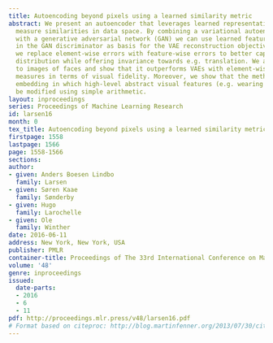 ```yaml
---
title: Autoencoding beyond pixels using a learned similarity metric
abstract: We present an autoencoder that leverages learned representations to better
  measure similarities in data space. By combining a variational autoencoder (VAE)
  with a generative adversarial network (GAN) we can use learned feature representations
  in the GAN discriminator as basis for the VAE reconstruction objective. Thereby,
  we replace element-wise errors with feature-wise errors to better capture the data
  distribution while offering invariance towards e.g. translation. We apply our method
  to images of faces and show that it outperforms VAEs with element-wise similarity
  measures in terms of visual fidelity. Moreover, we show that the method learns an
  embedding in which high-level abstract visual features (e.g. wearing glasses) can
  be modified using simple arithmetic.
layout: inproceedings
series: Proceedings of Machine Learning Research
id: larsen16
month: 0
tex_title: Autoencoding beyond pixels using a learned similarity metric
firstpage: 1558
lastpage: 1566
page: 1558-1566
sections: 
author:
- given: Anders Boesen Lindbo
  family: Larsen
- given: Søren Kaae
  family: Sønderby
- given: Hugo
  family: Larochelle
- given: Ole
  family: Winther
date: 2016-06-11
address: New York, New York, USA
publisher: PMLR
container-title: Proceedings of The 33rd International Conference on Machine Learning
volume: '48'
genre: inproceedings
issued:
  date-parts:
  - 2016
  - 6
  - 11
pdf: http://proceedings.mlr.press/v48/larsen16.pdf
# Format based on citeproc: http://blog.martinfenner.org/2013/07/30/citeproc-yaml-for-bibliographies/
---
```

